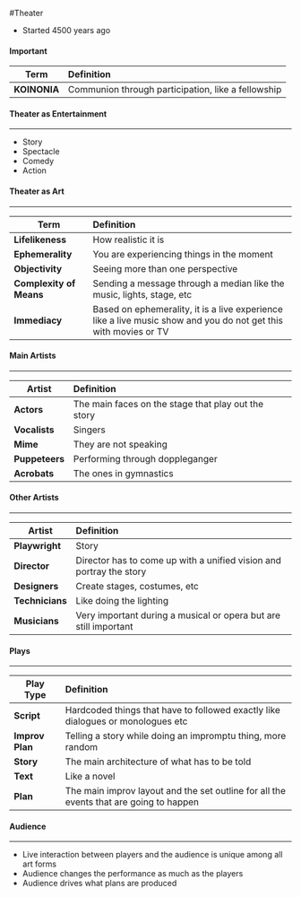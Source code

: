 #Theater
- Started 4500 years ago

#### Important
Term | Definition |
----------------- | :---------- |
**KOINONIA** | Communion through participation, like a fellowship |

#### Theater as Entertainment
-----------------------
- Story
- Spectacle
- Comedy
- Action

#### Theater as Art
---------------------------------
Term | Definition |
-------------- | :------------ |
**Lifelikeness** | How realistic it is |
**Ephemerality** | You are experiencing things in the moment |
**Objectivity**  |  Seeing more than one perspective |
**Complexity of Means** | Sending a message through a median like the music, lights, stage, etc |
**Immediacy** |  Based on ephemerality, it is a live experience like a live music show and you do not get this with movies or TV |

#### Main Artists
-------------------
Artist | Definition |
----------------- | :---------- |
**Actors** | The main faces on the stage that play out the story |
**Vocalists** | Singers |
**Mime** | They are not speaking |
**Puppeteers** | Performing through doppleganger |
**Acrobats** | The ones in gymnastics |

#### Other Artists
-------------------
Artist | Definition |
----------------- | :---------- |
**Playwright** | Story |
**Director** | Director has to come up with a unified vision and portray the story |
**Designers** | Create stages, costumes, etc |
**Technicians** | Like doing the lighting |
**Musicians** | Very important during a musical or opera but are still important |

#### Plays
-------------------
Play Type | Definition |
----------------- | :---------- |
**Script** | Hardcoded things that have to followed exactly like dialogues or monologues etc |
**Improv Plan** | Telling a story while doing an impromptu thing, more random |
**Story** | The main architecture of what has to be told |
**Text** | Like a novel |
**Plan** | The main improv layout and the set outline for all the events that are going to happen |

#### Audience
-------------------
- Live interaction between players and the audience is unique among all art forms
- Audience changes the performance as much as the players
- Audience drives what plans are produced
